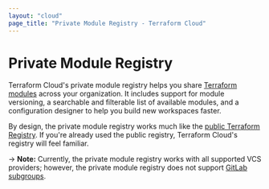 ```yaml
---
layout: "cloud"
page_title: "Private Module Registry - Terraform Cloud"
---
```


# Private Module Registry

Terraform Cloud's private module registry helps you share [Terraform modules](/docs/modules/index.html) across your organization. It includes support for module versioning, a searchable and filterable list of available modules, and a configuration designer to help you build new workspaces faster.

By design, the private module registry works much like the [public Terraform Registry](/docs/registry/index.html). If you're already used the public registry, Terraform Cloud's registry will feel familiar.

-> **Note:** Currently, the private module registry works with all supported VCS providers; however, the private module registry does not support [GitLab subgroups](https://about.gitlab.com/features/subgroups/).

